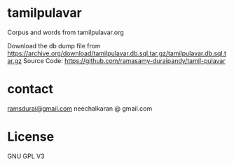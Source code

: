 # tamilpulavar
Corpus and words from tamilpulavar.org


Download the db dump file from https://archive.org/download/tamilpulavar.db.sql.tar.gz/tamilpulavar.db.sql.tar.gz
Source Code:
https://github.com/ramasamy-duraipandy/tamil-pulavar

# contact

ramsdurai@gmail.com
neechalkaran @ gmail.com

# License
GNU GPL V3